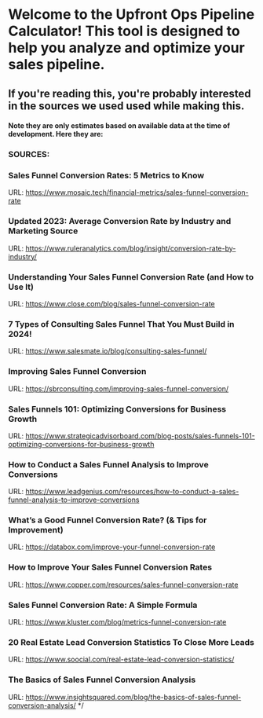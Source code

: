 # Welcome to the Upfront Ops Pipeline Calculator! This tool is designed to help you analyze and optimize your sales pipeline.

## If you're reading this, you're probably interested in the sources we used used while making this. 
#### Note they are only estimates based on available data at the time of development. Here they are:


### SOURCES:

### **Sales Funnel Conversion Rates: 5 Metrics to Know**  
  URL: https://www.mosaic.tech/financial-metrics/sales-funnel-conversion-rate

### **Updated 2023: Average Conversion Rate by Industry and Marketing Source**  
  URL: https://www.ruleranalytics.com/blog/insight/conversion-rate-by-industry/

### **Understanding Your Sales Funnel Conversion Rate (and How to Use It)**  
  URL: https://www.close.com/blog/sales-funnel-conversion-rate

### **7 Types of Consulting Sales Funnel That You Must Build in 2024!**  
  URL: https://www.salesmate.io/blog/consulting-sales-funnel/

### **Improving Sales Funnel Conversion**  
  URL: https://sbrconsulting.com/improving-sales-funnel-conversion/

### **Sales Funnels 101: Optimizing Conversions for Business Growth**  
  URL: https://www.strategicadvisorboard.com/blog-posts/sales-funnels-101-optimizing-conversions-for-business-growth

### **How to Conduct a Sales Funnel Analysis to Improve Conversions**  
  URL: https://www.leadgenius.com/resources/how-to-conduct-a-sales-funnel-analysis-to-improve-conversions

### **What’s a Good Funnel Conversion Rate? (& Tips for Improvement)**  
  URL: https://databox.com/improve-your-funnel-conversion-rate

### **How to Improve Your Sales Funnel Conversion Rates**  
  URL: https://www.copper.com/resources/sales-funnel-conversion-rate

### **Sales Funnel Conversion Rate: A Simple Formula**  
  URL: https://www.kluster.com/blog/metrics-funnel-conversion-rate

### **20 Real Estate Lead Conversion Statistics To Close More Leads**  
  URL: https://www.soocial.com/real-estate-lead-conversion-statistics/

### **The Basics of Sales Funnel Conversion Analysis**  
  URL: https://www.insightsquared.com/blog/the-basics-of-sales-funnel-conversion-analysis/  */